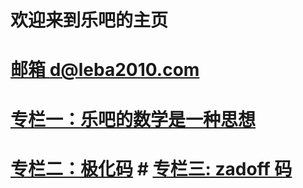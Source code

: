 # 欢迎来到乐吧的主页
# [邮箱 d@leba2010.com](myabout.html)
# [专栏一：乐吧的数学是一种思想](/python_teaching/index.html)
# [专栏二：极化码](/polar_code/index.html)  # [专栏三: zadoff 码](/zadoff/zadoff_fast_dft_algorithm_explain/zadoff_fast_dft_algorithm_explain.html)